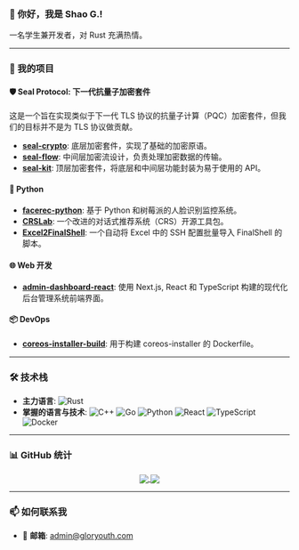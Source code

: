 ### 👋 你好，我是 Shao G.!

一名学生兼开发者，对 Rust 充满热情。

---

### 🚀 我的项目

#### 🛡️ Seal Protocol: 下一代抗量子加密套件
这是一个旨在实现类似于下一代 TLS 协议的抗量子计算（PQC）加密套件，但我们的目标并不是为 TLS 协议做贡献。
- **[seal-crypto](https://github.com/GlorYouth/seal-crypto)**: 底层加密套件，实现了基础的加密原语。
- **[seal-flow](https://github.com/GlorYouth/seal-flow)**: 中间层加密流设计，负责处理加密数据的传输。
- **[seal-kit](https://github.com/GlorYouth/seal-kit)**: 顶层加密套件，将底层和中间层功能封装为易于使用的 API。

#### 🐍 Python
- **[facerec-python](https://github.com/GlorYouth/facerec-python)**: 基于 Python 和树莓派的人脸识别监控系统。
- **[CRSLab](https://github.com/GlorYouth/CRSLab)**: 一个改进的对话式推荐系统（CRS）开源工具包。
- **[Excel2FinalShell](https://github.com/GlorYouth/Excel2FinalShell)**: 一个自动将 Excel 中的 SSH 配置批量导入 FinalShell 的脚本。

#### 🌐 Web 开发
- **[admin-dashboard-react](https://github.com/GlorYouth/admin-dashboard-react)**: 使用 Next.js, React 和 TypeScript 构建的现代化后台管理系统前端界面。

#### 📦 DevOps
- **[coreos-installer-build](https://github.com/GlorYouth/coreos-installer-build)**: 用于构建 coreos-installer 的 Dockerfile。

---

### 🛠️ 技术栈

- **主力语言**:
  ![Rust](https://img.shields.io/badge/rust-%23000000.svg?style=for-the-badge&logo=rust&logoColor=white)
- **掌握的语言与技术**:
  ![C++](https://img.shields.io/badge/c++-%2300599C.svg?style=for-the-badge&logo=c%2B%2B&logoColor=white)
  ![Go](https://img.shields.io/badge/go-%2300ADD8.svg?style=for-the-badge&logo=go&logoColor=white)
  ![Python](https://img.shields.io/badge/python-3670A0?style=for-the-badge&logo=python&logoColor=ffdd54)
  ![React](https://img.shields.io/badge/react-%2320232a.svg?style=for-the-badge&logo=react&logoColor=%2361DAFB)
  ![TypeScript](https://img.shields.io/badge/typescript-%23007ACC.svg?style=for-the-badge&logo=typescript&logoColor=white)
  ![Docker](https://img.shields.io/badge/docker-%230db7ed.svg?style=for-the-badge&logo=docker&logoColor=white)

---

### 📊 GitHub 统计

<p align="center">
  <a href="https://github.com/anuraghazra/github-readme-stats">
    <img align="center" src="https://github-readme-stats.vercel.app/api?username=GlorYouth&show_icons=true&theme=radical" />
  </a>
  <a href="https://github.com/anuraghazra/github-readme-stats">
    <img align="center" src="https://github-readme-stats.vercel.app/api/top-langs/?username=GlorYouth&layout=compact&theme=radical" />
  </a>
</p>

---

### 📫 如何联系我

- 📧 **邮箱**: [admin@gloryouth.com](mailto:admin@gloryouth.com)
